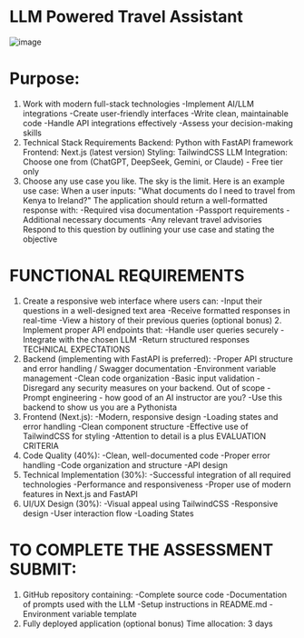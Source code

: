 # LLM Powered Travel Assistant

![image](https://github.com/user-attachments/assets/1522ec5e-75e3-4236-9fd4-e11d7f02cb2c)

# Purpose: </br>
1. Work with modern full-stack technologies -Implement AI/LLM integrations -Create user-friendly interfaces -Write clean, maintainable code -Handle API integrations effectively -Assess your decision-making skills  </br>
2. Technical Stack Requirements Backend: Python with FastAPI framework Frontend: Next.js (latest version) Styling: TailwindCSS LLM Integration: Choose one from (ChatGPT, DeepSeek, Gemini, or Claude) - Free tier only </br>
3. Choose any use case you like. The sky is the limit. Here is an example use case: When a user inputs: "What documents do I need to travel from Kenya to Ireland?" The application should return a well-formatted response with: -Required visa documentation -Passport requirements -Additional necessary documents -Any relevant travel advisories Respond to this question by outlining your use case and stating the objective


# FUNCTIONAL REQUIREMENTS </br>
1. Create a responsive web interface where users can: -Input their questions in a well-designed text area -Receive formatted responses in real-time -View a history of their previous queries (optional bonus) 2. Implement proper API endpoints that: -Handle user queries securely -Integrate with the chosen LLM -Return structured responses TECHNICAL EXPECTATIONS </br>
2. Backend (implementing with FastAPI is preferred): -Proper API structure and error handling / Swagger documentation -Environment variable management -Clean code organization -Basic input validation -Disregard any security measures on your backend. Out of scope -Prompt engineering - how good of an AI instructor are you? -Use this backend to show us you are a Pythonista </br>
3. Frontend (Next.js): -Modern, responsive design -Loading states and error handling -Clean component structure -Effective use of TailwindCSS for styling -Attention to detail is a plus EVALUATION CRITERIA  </br>
4. Code Quality (40%): -Clean, well-documented code -Proper error handling -Code organization and structure -API design  </br>
5. Technical Implementation (30%): -Successful integration of all required technologies -Performance and responsiveness -Proper use of modern features in Next.js and FastAPI  </br>
6. UI/UX Design (30%): -Visual appeal using TailwindCSS -Responsive design -User interaction flow -Loading States </br>

# TO COMPLETE THE ASSESSMENT SUBMIT: </br>
1. GitHub repository containing: -Complete source code -Documentation of prompts used with the LLM -Setup instructions in README.md - Environment variable template </br>
2. Fully deployed application (optional bonus) Time allocation: 3 days
